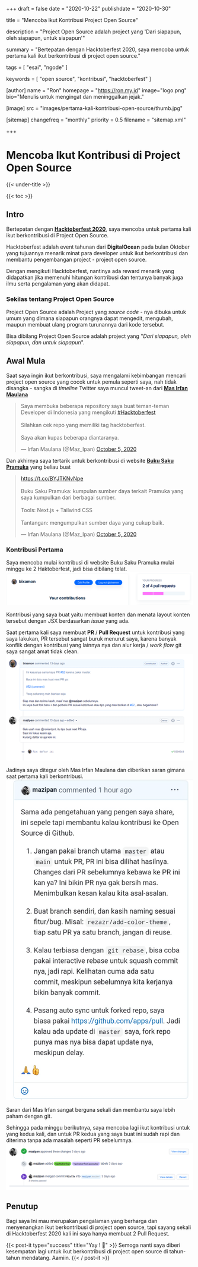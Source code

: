 +++
draft = false
date = "2020-10-22"
publishdate = "2020-10-30"

title = "Mencoba Ikut Kontribusi Project Open Source"

description = "Project Open Source adalah project yang 'Dari siapapun, oleh siapapun, untuk siapapun'"

summary = "Bertepatan dengan Hacktoberfest 2020, saya mencoba untuk pertama kali ikut berkontribusi di project open source."

tags = [
  "esai",
  "ngode"
]

keywords = [
  "open source",
  "kontribusi",
  "hacktoberfest"
]

[author]
    name = "Ron"
    homepage = "https://ron.my.id"
    image="logo.png"
    bio="Menulis untuk mengingat dan meninggalkan jejak."

[image]
    src = "images/pertama-kali-kontribusi-open-source/thumb.jpg"

[sitemap]
    changefreq = "monthly"
    priority = 0.5
    filename = "sitemap.xml"

+++

# Mencoba Ikut Kontribusi di Project Open Source

{{< under-title >}}

{{< toc >}}

## Intro

Bertepatan dengan [**Hacktoberfest 2020**](https://hacktoberfest.digitalocean.com/), saya mencoba untuk pertama kali ikut berkontribusi di Project Open Source.

Hacktoberfest adalah event tahunan dari **DigitalOcean** pada bulan Oktober yang tujuannya menarik minat para developer untuk ikut berkontribusi dan membantu pengembangan project - project open source.

Dengan mengikuti Hacktoberfest, nantinya ada reward menarik yang didapatkan jika memenuhi hitungan kontribusi dan tentunya banyak juga ilmu serta pengalaman yang akan didapat.

### Sekilas tentang Project Open Source

Project Open Source adalah Project yang _source code_ - nya dibuka untuk umum yang dimana siapapun orangnya dapat mengedit, mengubah, maupun membuat ulang program turunannya dari kode tersebut.

Bisa dibilang Project Open Source adalah project yang "_Dari siapapun, oleh siapapun, dan untuk siapapun_".

## Awal Mula

Saat saya ingin ikut berkontribusi, saya mengalami kebimbangan mencari project open source yang cocok untuk pemula seperti saya, nah tidak disangka - sangka di _timeline_ Twitter saya muncul tweet-an dari [**Mas Irfan Maulana**](https://twitter.com/Maz_Ipan)

<blockquote class="twitter-tweet"><p lang="in" dir="ltr">Saya membuka beberapa repository saya buat teman-teman Developer di Indonesia yang mengikuti <a href="https://twitter.com/hashtag/Hacktoberfest?src=hash&amp;ref_src=twsrc%5Etfw">#Hacktoberfest</a><br><br>Silahkan cek repo yang memiliki tag hacktoberfest.<br><br>Saya akan kupas beberapa diantaranya.</p>&mdash; Irfan Maulana (@Maz_Ipan) <a href="https://twitter.com/Maz_Ipan/status/1313115004615315461?ref_src=twsrc%5Etfw">October 5, 2020</a></blockquote> <script async src="https://platform.twitter.com/widgets.js" charset="utf-8"></script>

Dan akhirnya saya tertarik untuk berkontribusi di website [**Buku Saku Pramuka**](https://buku-saku-pramuka.vercel.app/) yang beliau buat

<blockquote class="twitter-tweet"><p lang="in" dir="ltr"><a href="https://t.co/BYJTKNvNpe">https://t.co/BYJTKNvNpe</a><br><br>Buku Saku Pramuka: kumpulan sumber daya terkait Pramuka yang saya kumpulkan dari berbagai sumber.<br><br>Tools: Next.js + Tailwind CSS<br><br>Tantangan: mengumpulkan sumber daya yang cukup baik.</p>&mdash; Irfan Maulana (@Maz_Ipan) <a href="https://twitter.com/Maz_Ipan/status/1313116317294030848?ref_src=twsrc%5Etfw">October 5, 2020</a></blockquote> <script async src="https://platform.twitter.com/widgets.js" charset="utf-8"></script>

### Kontribusi Pertama

Saya mencoba mulai kontribusi di website Buku Saku Pramuka mulai minggu ke 2 Haktoberfest, jadi bisa dibilang telat.
![Hacktoberfest](/images/pertama-kali-kontribusi-open-source/hacktober-progress.png)

Kontribusi yang saya buat yaitu membuat konten dan menata layout konten tersebut dengan JSX berdasarkan _issue_ yang ada.

Saat pertama kali saya membuat **PR** / **Pull Request** untuk kontribusi yang saya lakukan, PR tersebut sangat buruk menurut saya, karena banyak konflik dengan kontribusi yang lainnya nya dan alur kerja / _work flow_ git saya sangat amat tidak clean.
![PR Pertama](/images/pertama-kali-kontribusi-open-source/pr-pertama.png)

Jadinya saya ditegur oleh Mas Irfan Maulana dan diberikan saran gimana saat pertama kali berkontribusi.
![Saran](/images/pertama-kali-kontribusi-open-source/saran-kontribusi.png)

Saran dari Mas Irfan sangat berguna sekali dan membantu saya lebih paham dengan git.

Sehingga pada minggu berikutnya, saya mencoba lagi ikut kontribusi untuk yang kedua kali, dan untuk PR kedua yang saya buat ini sudah rapi dan diterima tanpa ada masalah seperti PR sebelumnya.
![PR Kedua](/images/pertama-kali-kontribusi-open-source/pr-kedua.png)

## Penutup

Bagi saya Ini mau merupakan pengalaman yang berharga dan menyenangkan ikut berkontribusi di project open source, tapi sayang sekali di Hacktoberfest 2020 kali ini saya hanya membuat 2 Pull Request.

{{< post-it type="success" title="Yay ! 🎉" >}}
Semoga nanti saya diberi kesempatan lagi untuk ikut berkontribusi di project open source di tahun-tahun mendatang.
Aamiin.
{{< / post-it >}}
